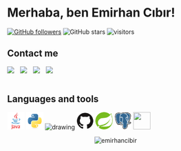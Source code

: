 # Merhaba, ben Emirhan Cıbır!


[![GitHub followers](https://img.shields.io/github/followers/emirhancibir?style=social)](https://github.com/emirhancibir?tab=followers)
![GitHub stars](https://img.shields.io/github/stars/emirhancibir?style=social)
![visitors](https://img.shields.io/badge/dynamic/json?color=informational&label=Profile%20views&query=value&url=https%3A%2F%2Fapi.countapi.xyz%2Fhit%2Femirhancibir.emirhancibir%2Freadme)

## Contact me
<p>
  <a href="mailto:emirhancibir@gmail.com"><img width="30px" align="left" src="https://cdn.jsdelivr.net/npm/simple-icons@v3/icons/gmail.svg" /></a>
  <a href="mailto:emirhancibir@hotmail.com"><img width="30px" align="left" src="https://cdn.jsdelivr.net/npm/simple-icons@v3/icons/microsoftoutlook.svg" /></a>
  <a href="https://linkedin.com/in/emirhancibir/"><img width="30px" align="left" src="https://cdn.jsdelivr.net/npm/simple-icons@v3/icons/linkedin.svg" /></a>
  <a href="https://www.instagram.com/emirhancibir/"><img width="30px" align="left" src="https://cdn.jsdelivr.net/npm/simple-icons@v3/icons/instagram.svg" /></a>
</p>

<br />
<br />

## Languages and tools
<p align="left">
  <img src="https://raw.githubusercontent.com/devicons/devicon/master/icons/java/java-original-wordmark.svg" width="40" height="40" />
  <img src="https://raw.githubusercontent.com/devicons/devicon/master/icons/python/python-original.svg" width="40" height="40" />
  <img src="https://upload.wikimedia.org/wikipedia/commons/thumb/5/53/OpenCV_Logo_with_text.png/195px-OpenCV_Logo_with_text.png" alt="drawing" width="40" height="40"/>
  <img src="https://raw.githubusercontent.com/devicons/devicon/master/icons/github/github-original.svg" width="40" height="40" />
  <img src="https://github.com/devicons/devicon/blob/master/icons/spring/spring-original.svg" width="40" height="40" />
  <img src="https://github.com/devicons/devicon/blob/master/icons/postgresql/postgresql-original.svg" width="40" height="40" />
  <img src="https://upload.wikimedia.org/wikipedia/commons/b/bb/Ros_logo.svg" width="40" height="40" />


</p>

<p align="center">
  <img src="https://github-readme-stats.vercel.app/api/top-langs?username=emirhancibir&show_icons=true&locale=en&layout=compact" alt="emirhancibir" />
</p>

